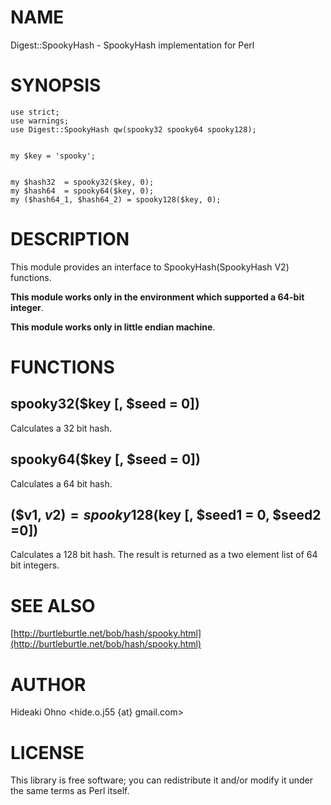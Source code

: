 # NAME

Digest::SpookyHash - SpookyHash implementation for Perl

# SYNOPSIS

    use strict;
    use warnings;
    use Digest::SpookyHash qw(spooky32 spooky64 spooky128);
    

    my $key = 'spooky';
    

    my $hash32  = spooky32($key, 0);
    my $hash64  = spooky64($key, 0);
    my ($hash64_1, $hash64_2) = spooky128($key, 0);

# DESCRIPTION

This module provides an interface to SpookyHash(SpookyHash V2) functions.

__This module works only in the environment which supported a 64-bit integer__.

__This module works only in little endian machine__.

# FUNCTIONS

## spooky32($key \[, $seed = 0\])

Calculates a 32 bit hash.

## spooky64($key \[, $seed = 0\])

Calculates a 64 bit hash.

## ($v1, $v2) = spooky128($key \[, $seed1 = 0, $seed2 =0\])

Calculates a 128 bit hash. The result is returned as a two element list of 64 bit integers.

# SEE ALSO

[http://burtleburtle.net/bob/hash/spooky.html](http://burtleburtle.net/bob/hash/spooky.html)

# AUTHOR

Hideaki Ohno <hide.o.j55 {at} gmail.com>

# LICENSE

This library is free software; you can redistribute it and/or modify
it under the same terms as Perl itself.
